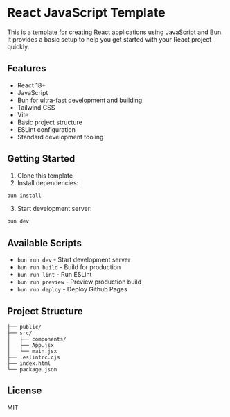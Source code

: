 # React JavaScript Template

This is a template for creating React applications using JavaScript and Bun. It provides a basic setup to help you get started with your React project quickly.

## Features

- React 18+
- JavaScript
- Bun for ultra-fast development and building
- Tailwind CSS
- Vite
- Basic project structure
- ESLint configuration
- Standard development tooling

## Getting Started

1. Clone this template
2. Install dependencies:
```bash
bun install
```
3. Start development server:
```bash
bun dev
```

## Available Scripts

- `bun run dev` - Start development server
- `bun run build` - Build for production
- `bun run lint` - Run ESLint
- `bun run preview` - Preview production build
- `bun run deploy` - Deploy Github Pages

## Project Structure

```
├── public/
├── src/
│   ├── components/
│   ├── App.jsx
│   └── main.jsx
├── .eslintrc.cjs
├── index.html
└── package.json
```

## License

MIT
